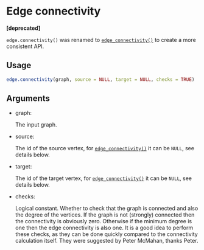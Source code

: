 # Edge connectivity

**\[deprecated\]**

`edge.connectivity()` was renamed to
[`edge_connectivity()`](https://r.igraph.org/reference/edge_connectivity.md)
to create a more consistent API.

## Usage

``` r
edge.connectivity(graph, source = NULL, target = NULL, checks = TRUE)
```

## Arguments

- graph:

  The input graph.

- source:

  The id of the source vertex, for
  [`edge_connectivity()`](https://r.igraph.org/reference/edge_connectivity.md)
  it can be `NULL`, see details below.

- target:

  The id of the target vertex, for
  [`edge_connectivity()`](https://r.igraph.org/reference/edge_connectivity.md)
  it can be `NULL`, see details below.

- checks:

  Logical constant. Whether to check that the graph is connected and
  also the degree of the vertices. If the graph is not (strongly)
  connected then the connectivity is obviously zero. Otherwise if the
  minimum degree is one then the edge connectivity is also one. It is a
  good idea to perform these checks, as they can be done quickly
  compared to the connectivity calculation itself. They were suggested
  by Peter McMahan, thanks Peter.

